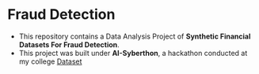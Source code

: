 # Fraud Detection 

- This repository contains a Data Analysis Project of **Synthetic Financial Datasets For Fraud Detection**.
- This project was built under **AI-Syberthon**, a hackathon conducted at my college
[Dataset](https://www.kaggle.com/datasets/ealaxi/paysim1?resource=download)
